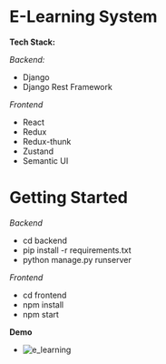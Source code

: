 # E-Learning System

**Tech Stack:**

_Backend:_
 - Django
 - Django Rest Framework

_Frontend_
- React
- Redux
- Redux-thunk
- Zustand
- Semantic UI


# Getting Started

_Backend_ 
- cd backend
- pip install -r requirements.txt
- python manage.py runserver

_Frontend_
- cd frontend
- npm install
- npm start

**Demo**
- ![e_learning](https://user-images.githubusercontent.com/69245706/143984086-d07567cc-2bb7-4034-9d7a-ff91b16a4ab6.gif)



